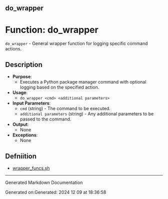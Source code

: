 ## do_wrapper
# Function: do_wrapper
`do_wrapper` - General wrapper function for logging specific command actions.
## Description
- **Purpose**: 
  - Executes a Python package manager command with optional logging based on the specified action.
- **Usage**: 
  - `do_wrapper <cmd> <additional parameters>`
- **Input Parameters**: 
  - `cmd` (string) - The command to be executed.
  - `additional parameters` (string) - Any additional parameters to be passed to the command.
- **Output**: 
  - None
- **Exceptions**: 
  - None

## Defniition 

* [wrapper_funcs.sh](/bin/shinclude/wrapper_funcs.sh/wrapper_funcs_sh.md)


---

Generated Markdown Documentation

Generated on:Generated: 2024 12 09 at 18:36:58
